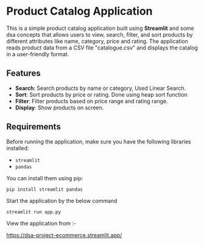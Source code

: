 # Product Catalog Application

This is a simple product catalog application built using **Streamlit** and some dsa concepts that allows users to view, search, filter, and sort products by different attributes like name, category, price and rating. The application reads product data from a CSV file "catalogue.csv" and displays the catalog in a user-friendly format.

## Features
- **Search**: Search products by name or category, Used Linear Search.
- **Sort**: Sort products by price or rating. Done using heap sort function
- **Filter**: Filter products based on price range and rating range.
- **Display**: Show products on screen.



## Requirements

Before running the application, make sure you have the following libraries installed:

- `streamlit`
- `pandas`

You can install them using pip:

```bash
pip install streamlit pandas
```

Start the application by the below command
```
streamlit run app.py
```
View the application from :-

https://dsa-project-ecommerce.streamlit.app/
